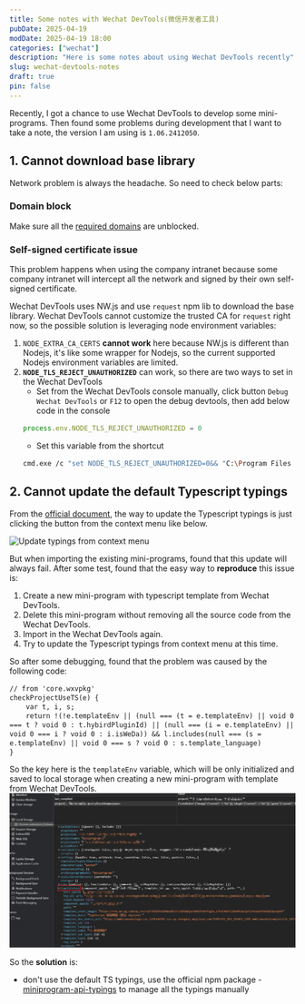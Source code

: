 ```yaml
---
title: Some notes with Wechat DevTools(微信开发者工具)
pubDate: 2025-04-19
modDate: 2025-04-19 18:00
categories: ["wechat"]
description: "Here is some notes about using Wechat DevTools recently"
slug: wechat-devtools-notes
draft: true
pin: false
---
```


Recently, I got a chance to use Wechat DevTools to develop some mini-programs. Then found some problems during development that I want to take a note, the version I am using is `1.06.2412050`.

## 1. Cannot download base library

Network problem is always the headache. So need to check below parts:

### Domain block

Make sure all the [required domains](https://wechat-miniprogram.github.io/minigame-unity-webgl-transform/Design/DevtoolsDomain.html) are unblocked.

### Self-signed certificate issue

This problem happens when using the company intranet because some company intranet will intercept all the network and signed by their own self-signed certificate.

Wechat DevTools uses NW.js and use `request` npm lib to download the base library. Wechat DevTools cannot customize the trusted CA for `request` right now, so the possible solution is leveraging node environment variables:

1. `NODE_EXTRA_CA_CERTS` **cannot work** here because NW.js is different than Nodejs, it's like some wrapper for Nodejs, so the current supported Nodejs environment variables are limited.
1. **`NODE_TLS_REJECT_UNAUTHORIZED`** can work, so there are two ways to set in the Wechat DevTools
   - Set from the Wechat DevTools console manually, click button `Debug Wechat DevTools` or `F12` to open the debug devtools, then add below code in the console
   ```javascript
   process.env.NODE_TLS_REJECT_UNAUTHORIZED = 0
   ```
   - Set this variable from the shortcut
   ```bash
   cmd.exe /c "set NODE_TLS_REJECT_UNAUTHORIZED=0&& "C:\Program Files (x86)\Tencent\微信web开发者工具\微信开发者工具.exe"
   ```

## 2. Cannot update the default Typescript typings

From the [official document](https://developers.weixin.qq.com/miniprogram/dev/devtools/compilets.html#TS%E5%A3%B0%E6%98%8E%E6%96%87%E4%BB%B6%E6%9B%B4%E6%96%B0), the way to update the Typescript typings is just clicking the button from the context menu like below.

<img alt="Update typings from context menu" src="https://res.wx.qq.com/wxdoc/dist/assets/img/up-ts-lib.85b4a1ab.png" style="height: 300px">

But when importing the existing mini-programs, found that this update will always fail. After some test, found that the easy way to **reproduce** this issue is:

1. Create a new mini-program with typescript template from Wechat DevTools.
1. Delete this mini-program without removing all the source code from the Wechat DevTools.
1. Import in the Wechat DevTools again.
1. Try to update the Typescript typings from context menu at this time.

So after some debugging, found that the problem was caused by the following code:

```
// from 'core.wxvpkg'
checkProjectUseTS(e) {
    var t, i, s;
    return !(!e.templateEnv || (null === (t = e.templateEnv) || void 0 === t ? void 0 : t.hybirdPluginId) || (null === (i = e.templateEnv) || void 0 === i ? void 0 : i.isWeDa)) && l.includes(null === (s = e.templateEnv) || void 0 === s ? void 0 : s.template_language)
}
```

So the key here is the `templateEnv` variable, which will be only initialized and saved to local storage when creating a new mini-program with template from Wechat DevTools.
![templateEnv](../../assets/wechat/template-env.png)

So the **solution** is:

- don't use the default TS typings, use the official npm package - [miniprogram-api-typings](https://github.com/wechat-miniprogram/api-typings) to manage all the typings manually
